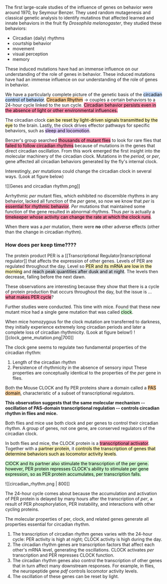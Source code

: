 The first large-scale studies of the influence of genes on behavior were around 1970, by Seymour Benzer. They used random mutagenesis and classical genetic analysis to identify mutatinos that affected learned and innate behaviors in the fruit fly _Drosophila melanogaster_, they studied these behaviors:
* Circadian (daily) rhythms
* courtship behavior
* movement
* visual perception
* memory

These induced mutations have had an immense influence on our understanding of the role of genes in behavior. These induced mutations have had an immense influence on our understanding of the role of genes in behavior.

We have a particularly complete picture of the genetic basis of the <mark style="background: #ADCCFFA6;">circadian control of behavior</mark>. <mark style="background: #FFB86CA6;">Circadian Rhythm</mark> → couples a certain behaviors to a 24-hour cycle linked to the sun cycle. <mark style="background: #FF5582A6;">Circadian behavior persists even in the absence of light or other environmental influences.</mark>

The circadian clock <mark style="background: #FFF3A3A6;">can be reset by light-driven signals transmitted by the eye</mark> to the brain. Lastly, the clock drives effector pathways for specific behaviors, such as <mark style="background: #D2B3FFA6;">sleep and locomotion</mark>.

Benzer's group searched <mark style="background: #FF5582A6;">thousands of mutant flies</mark> to look for rare flies that <mark style="background: #FF5582A6;">failed to follow circadian rhythms</mark> because of mutations in the genes that direct circadian oscillation. From this work emerged the first insight into the molecular machinery of the circadian clock. Mutations in the _period_, or _per_, gene affected all circadian behaviors generated by the fly's internal clock.

Interestingly, _per_ mutations could change the circadian clock in several ways. (Look at figure below)

![[Genes and circadian rhythm.png]]

Arrhythmic _per_ mutant flies, which exhibited no discernible rhythms in any behavior, lacked all function of the _per_ gene, so now we know that _per_ is <mark style="background: #FF5582A6;">essential for rhythmic behavior</mark>. _Per_ mutations that maintained some function of the gene resulted in abnormal rhythms. Thus _per_ is actually a <mark style="background: #FF5582A6;">timekeeper whose activity can change the rate at which the clock runs</mark>.

When there was a _per_ mutation, there were **no** other adverse effects (other than the change in circadian rhythm).

### How does per keep time????

The protein product PER is a [[Transcriptional Regulator|transcriptional regulator]] that affects the expression of other genes. Levels of PER are regulated throughout the day. Level so <mark style="background: #FFF3A3A6;">PER and its mRNA are low in the morning</mark> and <mark style="background: #CACFD9A6;">reach peak quantities after dusk and at night</mark>. The levels then decrease, falling before the next dawn.

These observations are interesting because they show that there is a cycle of protein production that occurs throughout the day, but the issue is … <mark style="background: #FF5582A6;">what makes PER cycle</mark>?

Further studies were conducted. This time with mice. Found that these new mutant mice had a single gene mutation that was called <mark style="background: #BBFABBA6;">clock</mark>.

When mice homozygous for the clock mutation are transferred to darkness, they initially experience extremely long circadian periods and later a complete loss of circadian rhythmicity. (Look at figure below!)
![[clock_gene_mutation.png|700]]

The clock gene seems to regulate two fundamental properties of the circadian rhythm:
1) Length of the circadian rhythm
2) Persistence of rhythmicity in the absence of sensory input
These properties are conceptually identical to the properties of the _per_ gene in flies.

Both the Mouse CLOCK and fly PER proteins share a domain called a <mark style="background: #FFB86CA6;">PAS domain</mark>, characteristic of a subset of transcriptional regulators.

**This observation suggests that the same molecular mechanism -- oscillation of PAS-domain transcriptional regulation -- controls circadian rhythm in flies and mice.**

Both flies and mice use both clock and per genes to control their circadian rhythm. A group of genes, not one gene, are conserved regulators of the circadian clock.

In both flies and mice, the CLOCK protein is a <mark style="background: #FF5582A6;">transcriptional activator</mark>. Together with a <mark style="background: #FFF3A3A6;">partner protein</mark>, it <mark style="background: #FFF3A3A6;">controls the transcription of genes that determine behaviors such as locomotor activity levels</mark>.

<mark style="background: #BBFABBA6;">ClOCK and its partner also stimulate the transcription of the per gene. however, PER protein represses CLOCK's ability to stimulate per gene expression, so as PER protein accumulates, per transcription falls.</mark>

![[circadian_rhythm.png | 800]]

The 24-hour cycle comes about because the accumulation and activation of PER protein is delayed by many hours after the transcription of _per_, a result of PER phosphorylation, PER instability, and interactions with other cycling proteins.

The molecular properties of per, clock, and related genes generate all properties essential for circadian rhythm.
1) The transcription of circadian rhythm genes varies with the 24-hour cycle: PER activity is high at night; CLOCK activity is high during the day.
2) The circadian rhythm genes are transcription factors that affect each other's mRNA level, generating the oscillations. CLOCK activates _per_ transcription and PER represses CLOCK function.
3) The circadian rhythm genes also control the transcription of other genes that in turn affect many downstream responses. For example, in flies, the neuropeptide gene _pdf_ controls locomotor activity levels.
4) The oscillation of these genes can be reset by light.